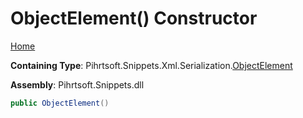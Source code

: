 # ObjectElement\(\) Constructor

[Home](../../../../../../README.md#_top)

**Containing Type**: Pihrtsoft\.Snippets\.Xml\.Serialization\.[ObjectElement](../README.md#_top)

**Assembly**: Pihrtsoft\.Snippets\.dll

```csharp
public ObjectElement()
```

